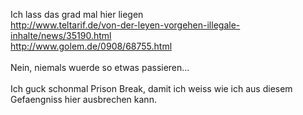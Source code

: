 <html><body><p>Ich lass das grad mal hier liegen<br>
<a href="http://www.teltarif.de/von-der-leyen-vorgehen-illegale-inhalte/news/35190.html">http://www.teltarif.de/von-der-leyen-vorgehen-illegale-inhalte/news/35190.html</a><br>
<a href="http://www.golem.de/0908/68755.html">http://www.golem.de/0908/68755.html</a><br>
<br>
Nein, niemals wuerde so etwas passieren...<br>
<br>
Ich guck schonmal Prison Break, damit ich weiss wie ich aus diesem Gefaengniss hier ausbrechen kann.</p></body></html>